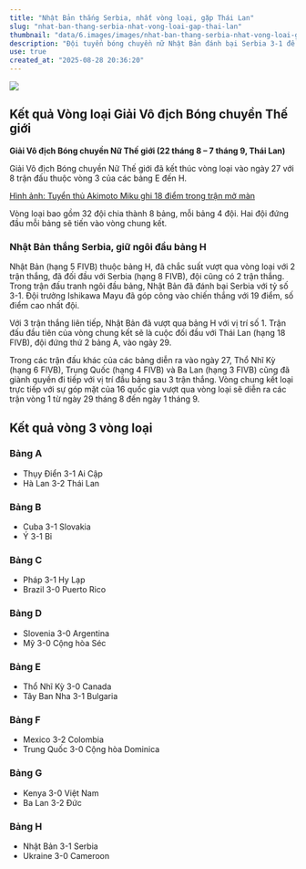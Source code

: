```yaml
---
title: "Nhật Bản thắng Serbia, nhất vòng loại, gặp Thái Lan"
slug: "nhat-ban-thang-serbia-nhat-vong-loai-gap-thai-lan"
thumbnail: "data/6.images/images/nhat-ban-thang-serbia-nhat-vong-loai-gap-thai-lan.webp"
description: "Đội tuyển bóng chuyền nữ Nhật Bản đánh bại Serbia 3-1 để đứng đầu bảng H tại Giải Vô địch Thế giới và sẽ đối đầu với Thái Lan trong trận đầu tiên vòng chung kết."
use: true
created_at: "2025-08-28 20:36:20"
---
```


![](/images/20250828-02646946-nnn-000-1-view.webp)

## Kết quả Vòng loại Giải Vô địch Bóng chuyền Thế giới

**Giải Vô địch Bóng chuyền Nữ Thế giới (22 tháng 8 – 7 tháng 9, Thái Lan)**

Giải Vô địch Bóng chuyền Nữ Thế giới đã kết thúc vòng loại vào ngày 27 với 8 trận đấu thuộc vòng 3 của các bảng E đến H.

[Hình ảnh: Tuyển thủ Akimoto Miku ghi 18 điểm trong trận mở màn](https://news.ntv.co.jp/category/sports/6da8d5ff7657456a9ef242cee7ec3c7e/image?p=1)

Vòng loại bao gồm 32 đội chia thành 8 bảng, mỗi bảng 4 đội. Hai đội đứng đầu mỗi bảng sẽ tiến vào vòng chung kết.

### Nhật Bản thắng Serbia, giữ ngôi đầu bảng H

Nhật Bản (hạng 5 FIVB) thuộc bảng H, đã chắc suất vượt qua vòng loại với 2 trận thắng, đã đối đầu với Serbia (hạng 8 FIVB), đội cũng có 2 trận thắng. Trong trận đấu tranh ngôi đầu bảng, Nhật Bản đã đánh bại Serbia với tỷ số 3-1. Đội trưởng Ishikawa Mayu đã góp công vào chiến thắng với 19 điểm, số điểm cao nhất đội.

Với 3 trận thắng liên tiếp, Nhật Bản đã vượt qua bảng H với vị trí số 1. Trận đấu đầu tiên của vòng chung kết sẽ là cuộc đối đầu với Thái Lan (hạng 18 FIVB), đội đứng thứ 2 bảng A, vào ngày 29.

Trong các trận đấu khác của các bảng diễn ra vào ngày 27, Thổ Nhĩ Kỳ (hạng 6 FIVB), Trung Quốc (hạng 4 FIVB) và Ba Lan (hạng 3 FIVB) cũng đã giành quyền đi tiếp với vị trí đầu bảng sau 3 trận thắng. Vòng chung kết loại trực tiếp với sự góp mặt của 16 quốc gia vượt qua vòng loại sẽ diễn ra các trận vòng 1 từ ngày 29 tháng 8 đến ngày 1 tháng 9.

## Kết quả vòng 3 vòng loại

### Bảng A

*   Thụy Điển 3-1 Ai Cập
*   Hà Lan 3-2 Thái Lan

### Bảng B

*   Cuba 3-1 Slovakia
*   Ý 3-1 Bỉ

### Bảng C

*   Pháp 3-1 Hy Lạp
*   Brazil 3-0 Puerto Rico

### Bảng D

*   Slovenia 3-0 Argentina
*   Mỹ 3-0 Cộng hòa Séc

### Bảng E

*   Thổ Nhĩ Kỳ 3-0 Canada
*   Tây Ban Nha 3-1 Bulgaria

### Bảng F

*   Mexico 3-2 Colombia
*   Trung Quốc 3-0 Cộng hòa Dominica

### Bảng G

*   Kenya 3-0 Việt Nam
*   Ba Lan 3-2 Đức

### Bảng H

*   Nhật Bản 3-1 Serbia
*   Ukraine 3-0 Cameroon